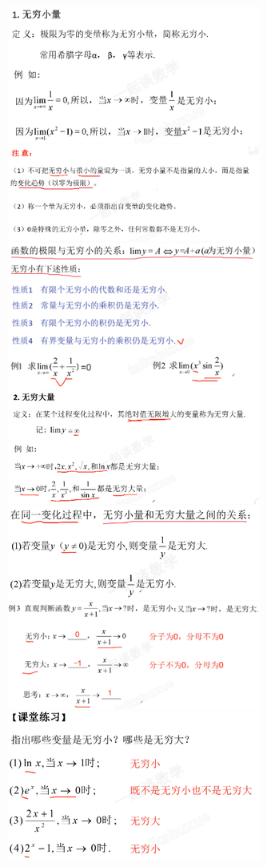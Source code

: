 ![](../../photo/Pasted%20image%2020240319212658.png)
![](../../photo/Pasted%20image%2020240319212802.png)
![](../../photo/Pasted%20image%2020240319213043.png)
![](../../photo/Pasted%20image%2020240319213124.png)
![](../../photo/Pasted%20image%2020240319213219.png)
![](../../photo/Pasted%20image%2020240319213437.png)
![](../../photo/Pasted%20image%2020240319213514.png)

